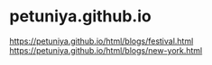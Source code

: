 # petuniya.github.io
https://petuniya.github.io/html/blogs/festival.html  
https://petuniya.github.io/html/blogs/new-york.html

